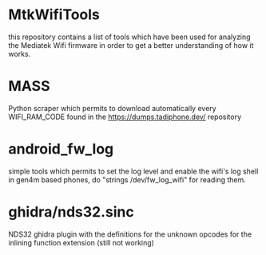 MtkWifiTools
==========================

this repository contains a list of tools which have been used for analyzing the Mediatek Wifi firmware in order to get a better understanding of how it works.


MASS
==================

Python scraper which permits to download automatically every WIFI_RAM_CODE found in the https://dumps.tadiphone.dev/ repository

android_fw_log
==================

simple tools which permits to set the log level and enable the wifi's log shell in gen4m based phones, do "strings /dev/fw_log_wifi" for reading them.

ghidra/nds32.sinc
==================

NDS32 ghidra plugin with the definitions for the unknown opcodes for the inlining function extension (still not working)
